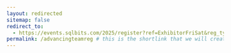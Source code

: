 ```yaml
---
layout: redirected
sitemap: false
redirect_to:
  - https://events.sqlbits.com/2025/register?ref=ExhibitorFriSat&reg_type_id=805683&c_5623523=3254a99d-f205-46b2-b989-37580d41545e&company=Advancing%20Analytics # This is where it will be redirected  - must be a complete url and a space after the -
permalink: /advancingteamreg # this is the shortlink that we will create the / is required - MUST MATCH the name of the file amd a space after the :
---
```


